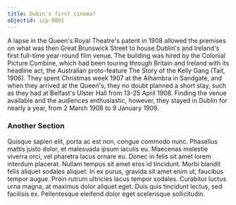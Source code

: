 ```yaml
---
title: Dubin's first cinema?
objectid: icp-0001
---
```


A lapse in the Queen's Royal Theatre's patent in 1908 allowed the premises on what was then Great Brunswick Street to house Dublin's and Ireland's first full-time year-round film venue. The building was hired by the Colonial Picture Combine, which had been touring through Britain and Ireland with its headline act, the Australian proto-feature The Story of the Kelly Gang (Tait, 1906). They spent Christmas week 1907 at the Alhambra in Sandgate, and when they arrived at the Queen's, they no doubt planned a short stay, such as they had at Belfast's Ulster Hall from 13-25 April 1908. Finding the venue available and the audiences enthusiastic, however, they stayed in Dublin for nearly a year, from 2 March 1908 to 9 January 1909. 

### Another Section

Quisque sapien elit, porta ac est non, congue commodo nunc. Phasellus mattis justo dolor, et malesuada ipsum iaculis eu. Maecenas molestie viverra orci, vel pharetra lacus ornare eu. Donec in felis sit amet lorem interdum placerat. Nullam tempus sit amet eros id tincidunt. Morbi blandit felis aliquet sodales aliquet. In ex purus, gravida sit amet enim ut, faucibus tempor augue. Proin rutrum ultricies lacus tempor sodales. Curabitur luctus urna magna, at maximus dolor aliquet eget. Duis quis tincidunt lectus, sed facilisis ex. Pellentesque eleifend dolor eget scelerisque sollicitudin. 
